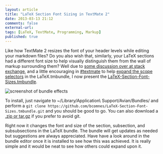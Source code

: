 ```yaml
---
layout: article
title: "LaTeX Section Font Sizing in TextMate 2"
date: 2013-03-13 21:12
comments: false
external-url: 
tags: [LaTeX, TextMate, Programming, Markup]
published: true
---
```


Like how TextMate 2 resizes the font of your header levels while editing your markdown files?  Do you also wish that, similarly, your LaTeX sections had a different font size to help visually distinguish them from the wall of markup surrounding them?  Well due to [some discussion over at stack exchange](http://tex.stackexchange.com/questions/98574/textmate-2-how-can-increase-font-size-of-sections-in-the-markup-code), and a little encouraging in [#textmate](irc://chat.us.freenode.net:+7000/#textmate) to help [expand the scope selectors](https://github.com/textmate/latex.tmbundle/commit/65eaf2b8efbf466e9075c9f947a25a124b53f3f7) in the LaTeX.tmbundle, I now present the [LaTeX-Section-Font-Sizes.tmbundle](https://github.com/bcomnes/LaTeX-Section-Font-Sizes.tmbundle).

![screenshot of bundle effects](https://raw.github.com/bcomnes/LaTeX-Section-Font-Sizes.tmbundle/master/screenshot.png)

To install, just navigate to ~/Library/Application\ Support/Avian/Bundles/ and perform a `git clone https://github.com/bcomnes/LaTeX-Section-Font-Sizes.tmbundle.git` and you should be good to go.  You can also download a [.zip or tar.gz](https://github.com/bcomnes/LaTeX-Section-Font-Sizes.tmbundle/tags) if you prefer to avoid git.

Right now it changes the font and size of the section, subsection, and subsubsections in the LaTeX bundle.  The bundle will get updates as needed but suggestions are always appreciated.  Have have a look around in the bundle editor once it is installed to see how this was achieved.  It is really simple and it would be neat to see how others could expand upon it.

